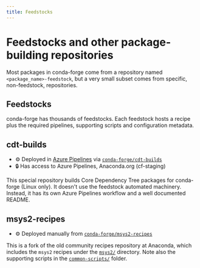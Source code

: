 ```yaml
---
title: Feedstocks
---
```


# Feedstocks and other package-building repositories

Most packages in conda-forge come from a repository named `<package_name>-feedstock`, but a very small subset comes from specific, non-feedstock, repositories.

## Feedstocks

conda-forge has thousands of feedstocks.
Each feedstock hosts a recipe plus the required pipelines, supporting scripts and configuration metadata.

## cdt-builds

- ⚙️ Deployed in [Azure Pipelines](https://dev.azure.com/conda-forge/cdt-builds/_build) via [`conda-forge/cdt-builds`](https://github.com/conda-forge/cdt-builds)
- 🔒 Has access to Azure Pipelines, Anaconda.org (cf-staging)

This special repository builds Core Dependency Tree packages for conda-forge (Linux only).
It doesn't use the feedstock automated machinery.
Instead, it has its own Azure Pipelines workflow and a well documented README.

## msys2-recipes

- ⚙️ Deployed manually from [`conda-forge/msys2-recipes`](https://github.com/conda-forge/cdt-builds)

This is a fork of the old community recipes repository at Anaconda, which includes the `msys2` recipes under the [`msys2/`](https://github.com/conda-forge/msys2-recipes/tree/master/msys2) directory.
Note also the supporting scripts in the [`common-scripts/`](https://github.com/conda-forge/msys2-recipes/tree/master/common-scripts) folder.
